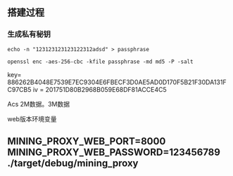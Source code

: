 ## 搭建过程

### 生成私有秘钥

```shell
echo -n "123123123123122312adsd" > passphrase
```



```shell
openssl enc -aes-256-cbc -kfile passphrase -md md5 -P -salt
```

key=  886262B4048E7539E7EC9304E6FBECF3D0AE5AD0D170F5B21F30DA131FC97CB5
iv =    201751D80B2968B059E68DF81ACCE4C5

Acs  2M数据。3M数据


web版本环境变量
## MINING_PROXY_WEB_PORT=8000 MINING_PROXY_WEB_PASSWORD=123456789 ./target/debug/mining_proxy